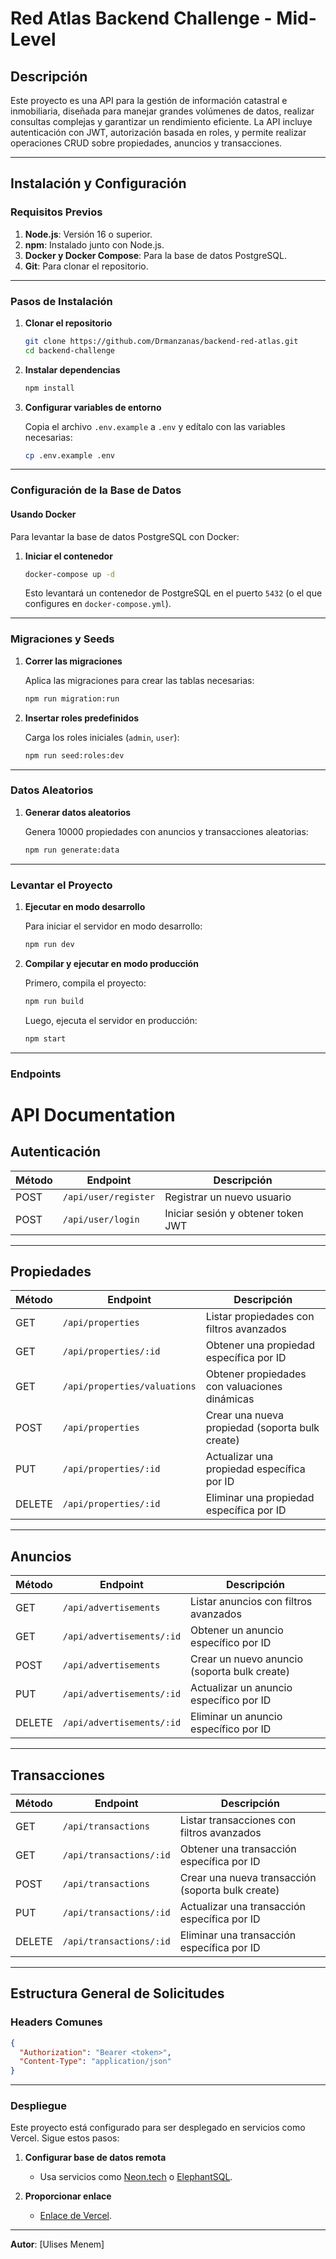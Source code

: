 
# Red Atlas Backend Challenge - Mid-Level

## Descripción

Este proyecto es una API para la gestión de información catastral e inmobiliaria, diseñada para manejar grandes volúmenes de datos, realizar consultas complejas y garantizar un rendimiento eficiente. La API incluye autenticación con JWT, autorización basada en roles, y permite realizar operaciones CRUD sobre propiedades, anuncios y transacciones.

---

## Instalación y Configuración

### Requisitos Previos

1. **Node.js**: Versión 16 o superior.
2. **npm**: Instalado junto con Node.js.
3. **Docker y Docker Compose**: Para la base de datos PostgreSQL.
4. **Git**: Para clonar el repositorio.

---

### Pasos de Instalación

1. **Clonar el repositorio**

   ```bash
   git clone https://github.com/Drmanzanas/backend-red-atlas.git
   cd backend-challenge
   ```

2. **Instalar dependencias**

   ```bash
   npm install
   ```

3. **Configurar variables de entorno**

   Copia el archivo `.env.example` a `.env` y edítalo con las variables necesarias:

   ```bash
   cp .env.example .env
   ```
---

### Configuración de la Base de Datos

#### Usando Docker

Para levantar la base de datos PostgreSQL con Docker:

1. **Iniciar el contenedor**

   ```bash
   docker-compose up -d
   ```

   Esto levantará un contenedor de PostgreSQL en el puerto `5432` (o el que configures en `docker-compose.yml`).

---

### Migraciones y Seeds

1. **Correr las migraciones**

   Aplica las migraciones para crear las tablas necesarias:

   ```bash
   npm run migration:run
   ```

2. **Insertar roles predefinidos**

   Carga los roles iniciales (`admin`, `user`):

   ```bash
   npm run seed:roles:dev
   ```

---

### Datos Aleatorios

1. **Generar datos aleatorios**

   Genera 10000 propiedades con anuncios y transacciones aleatorias:

   ```bash
   npm run generate:data
   ```

---

### Levantar el Proyecto

1. **Ejecutar en modo desarrollo**

   Para iniciar el servidor en modo desarrollo:

   ```bash
   npm run dev
   ```

2. **Compilar y ejecutar en modo producción**

   Primero, compila el proyecto:

   ```bash
   npm run build
   ```

   Luego, ejecuta el servidor en producción:

   ```bash
   npm start
   ```

---

### Endpoints

# API Documentation

## **Autenticación**
| Método | Endpoint              | Descripción                     |
|--------|-----------------------|---------------------------------|
| POST   | `/api/user/register`  | Registrar un nuevo usuario      |
| POST   | `/api/user/login`     | Iniciar sesión y obtener token JWT |

---

## **Propiedades**  
| Método | Endpoint                      | Descripción                                     |
|--------|-------------------------------|-------------------------------------------------|
| GET    | `/api/properties`             | Listar propiedades con filtros avanzados        |
| GET    | `/api/properties/:id`         | Obtener una propiedad específica por ID         |
| GET    | `/api/properties/valuations`  | Obtener propiedades con valuaciones dinámicas   |
| POST   | `/api/properties`             | Crear una nueva propiedad (soporta bulk create) |
| PUT    | `/api/properties/:id`         | Actualizar una propiedad específica por ID      |
| DELETE | `/api/properties/:id`         | Eliminar una propiedad específica por ID        |

---

## **Anuncios**  
| Método | Endpoint                        | Descripción                                     |
|--------|---------------------------------|-------------------------------------------------|
| GET    | `/api/advertisements`           | Listar anuncios con filtros avanzados           |
| GET    | `/api/advertisements/:id`       | Obtener un anuncio específico por ID            |
| POST   | `/api/advertisements`           | Crear un nuevo anuncio (soporta bulk create)    |
| PUT    | `/api/advertisements/:id`       | Actualizar un anuncio específico por ID         |
| DELETE | `/api/advertisements/:id`       | Eliminar un anuncio específico por ID           |

---

## **Transacciones**  
| Método | Endpoint                      | Descripción                                     |
|--------|-------------------------------|-------------------------------------------------|
| GET    | `/api/transactions`           | Listar transacciones con filtros avanzados      |
| GET    | `/api/transactions/:id`       | Obtener una transacción específica por ID       |
| POST   | `/api/transactions`           | Crear una nueva transacción (soporta bulk create) |
| PUT    | `/api/transactions/:id`       | Actualizar una transacción específica por ID    |
| DELETE | `/api/transactions/:id`       | Eliminar una transacción específica por ID      |

---

## **Estructura General de Solicitudes**

### **Headers Comunes**
```json
{
  "Authorization": "Bearer <token>",
  "Content-Type": "application/json"
}
```
---

### Despliegue

Este proyecto está configurado para ser desplegado en servicios como Vercel. Sigue estos pasos:

1. **Configurar base de datos remota**
   - Usa servicios como [Neon.tech](https://neon.tech) o [ElephantSQL](https://www.elephantsql.com).

2. **Proporcionar enlace**
   - [Enlace de Vercel](https://backend-red-atlas-nrp1l6zj1-ulises-menems-projects.vercel.app).

---

**Autor**: [Ulises Menem]
